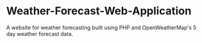 # Weather-Forecast-Web-Application
A website for weather forecasting built using PHP and OpenWeatherMap's 5 day weather forecast data. 
